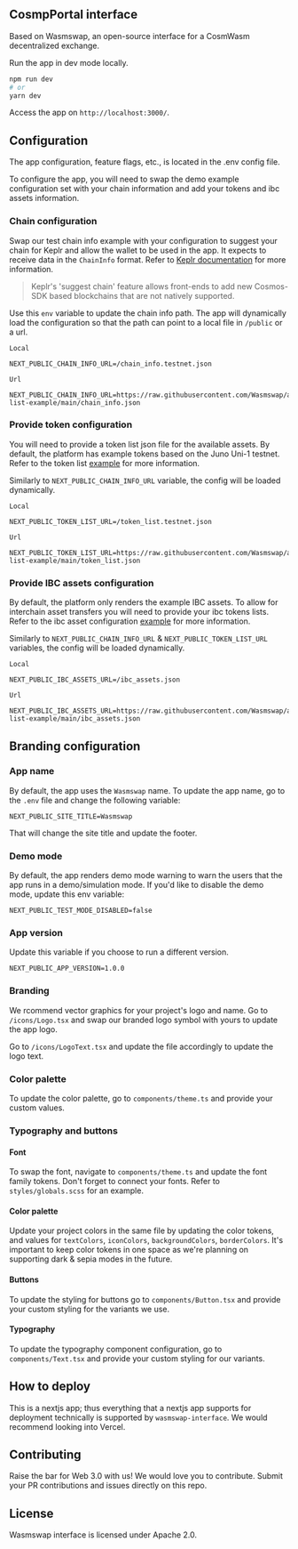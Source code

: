## CosmpPortal interface

Based on Wasmswap, an open-source interface for a CosmWasm decentralized exchange.

Run the app in dev mode locally.

```bash
npm run dev
# or
yarn dev
```

Access the app on `http://localhost:3000/`.

## Configuration

The app configuration, feature flags, etc., is located in the .env config file.

To configure the app, you will need to swap the demo example configuration set with your chain information and add your tokens and ibc assets information.

### Chain configuration

Swap our test chain info example with your configuration to suggest your chain for Keplr and allow the wallet to be used in the app. It expects to receive data in the `ChainInfo` format. Refer to [Keplr documentation](https://docs.keplr.app/api/suggest-chain.html) for more information.

> Keplr's 'suggest chain' feature allows front-ends to add new Cosmos-SDK based blockchains that are not natively supported.

Use this `env` variable to update the chain info path. The app will dynamically load the configuration so that the path can point to a local file in `/public` or a url.

```
Local

NEXT_PUBLIC_CHAIN_INFO_URL=/chain_info.testnet.json
```

```
Url

NEXT_PUBLIC_CHAIN_INFO_URL=https://raw.githubusercontent.com/Wasmswap/asset-list-example/main/chain_info.json
```

### Provide token configuration

You will need to provide a token list json file for the available assets. By default, the platform has example tokens based on the Juno Uni-1 testnet. Refer to the token list [example](https://github.com/Wasmswap/wasmswap-interface/blob/develop/public/token_list.testnet.json) for more information.

Similarly to `NEXT_PUBLIC_CHAIN_INFO_URL` variable, the config will be loaded dynamically.

```
Local

NEXT_PUBLIC_TOKEN_LIST_URL=/token_list.testnet.json
```

```
Url

NEXT_PUBLIC_TOKEN_LIST_URL=https://raw.githubusercontent.com/Wasmswap/asset-list-example/main/token_list.json
```

### Provide IBC assets configuration

By default, the platform only renders the example IBC assets. To allow for interchain asset transfers you will need to provide your ibc tokens lists. Refer to the ibc asset configuration [example](https://github.com/Wasmswap/wasmswap-interface/blob/develop/public/ibc_assets.json) for more information.

Similarly to `NEXT_PUBLIC_CHAIN_INFO_URL` & `NEXT_PUBLIC_TOKEN_LIST_URL` variables, the config will be loaded dynamically.

```
Local

NEXT_PUBLIC_IBC_ASSETS_URL=/ibc_assets.json
```

```
Url

NEXT_PUBLIC_IBC_ASSETS_URL=https://raw.githubusercontent.com/Wasmswap/asset-list-example/main/ibc_assets.json
```

## Branding configuration

### App name

By default, the app uses the `Wasmswap` name. To update the app name, go to the `.env` file and change the following variable:

```
NEXT_PUBLIC_SITE_TITLE=Wasmswap
```

That will change the site title and update the footer.

### Demo mode

By default, the app renders demo mode warning to warn the users that the app runs in a demo/simulation mode. If you'd like to disable the demo mode, update this env variable:

```
NEXT_PUBLIC_TEST_MODE_DISABLED=false
```

### App version

Update this variable if you choose to run a different version.

```
NEXT_PUBLIC_APP_VERSION=1.0.0
```

### Branding

We rcommend vector graphics for your project's logo and name. Go to `/icons/Logo.tsx` and swap our branded logo symbol with yours to update the app logo.

Go to `/icons/LogoText.tsx` and update the file accordingly to update the logo text.

### Color palette

To update the color palette, go to `components/theme.ts` and provide your custom values.

### Typography and buttons

#### Font

To swap the font, navigate to `components/theme.ts` and update the font family tokens. Don't forget to connect your fonts. Refer to `styles/globals.scss` for an example.

#### Color palette

Update your project colors in the same file by updating the color tokens, and values for `textColors`, `iconColors`, `backgroundColors`, `borderColors`. It's important to keep color tokens in one space as we're planning on supporting dark & sepia modes in the future.

#### Buttons

To update the styling for buttons go to `components/Button.tsx` and provide your custom styling for the variants we use.

#### Typography

To update the typography component configuration, go to `components/Text.tsx` and provide your custom styling for our variants.

## How to deploy

This is a nextjs app; thus everything that a nextjs app supports for deployment technically is supported by `wasmswap-interface`. We would recommend looking into Vercel.

## Contributing

Raise the bar for Web 3.0 with us! We would love you to contribute. Submit your PR contributions and issues directly on this repo.

## License

Wasmswap interface is licensed under Apache 2.0.
